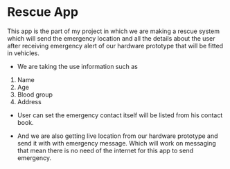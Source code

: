 # Rescue App
This app is the part of my project in which we are making a rescue system which will send the emergency location and all the details about the user after receiving emergency alert of our hardware prototype that will be fitted in vehicles.
* We are taking the use information such as
1. Name
2. Age
3. Blood group 
4. Address 

* User can set the emergency contact itself will be listed from his contact book.

* And we are also getting live location from our hardware prototype and send it with with emergency message.
Which will work on messaging that mean there is no need of the internet for this app to send emergency.
